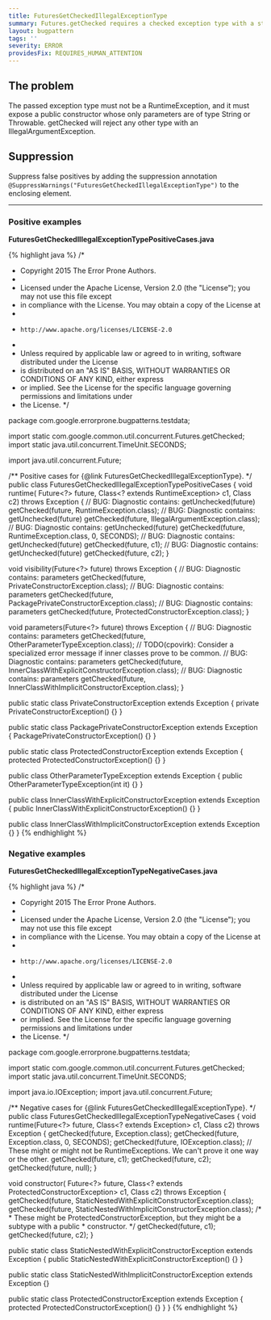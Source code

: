 ```yaml
---
title: FuturesGetCheckedIllegalExceptionType
summary: Futures.getChecked requires a checked exception type with a standard constructor.
layout: bugpattern
tags: ''
severity: ERROR
providesFix: REQUIRES_HUMAN_ATTENTION
---
```


<!--
*** AUTO-GENERATED, DO NOT MODIFY ***
To make changes, edit the @BugPattern annotation or the explanation in docs/bugpattern.
-->

## The problem
The passed exception type must not be a RuntimeException, and it must expose a public constructor whose only parameters are of type String or Throwable. getChecked will reject any other type with an IllegalArgumentException.

## Suppression
Suppress false positives by adding the suppression annotation `@SuppressWarnings("FuturesGetCheckedIllegalExceptionType")` to the enclosing element.

----------

### Positive examples
__FuturesGetCheckedIllegalExceptionTypePositiveCases.java__

{% highlight java %}
/*
 * Copyright 2015 The Error Prone Authors.
 *
 * Licensed under the Apache License, Version 2.0 (the "License"); you may not use this file except
 * in compliance with the License. You may obtain a copy of the License at
 *
 *     http://www.apache.org/licenses/LICENSE-2.0
 *
 * Unless required by applicable law or agreed to in writing, software distributed under the License
 * is distributed on an "AS IS" BASIS, WITHOUT WARRANTIES OR CONDITIONS OF ANY KIND, either express
 * or implied. See the License for the specific language governing permissions and limitations under
 * the License.
 */

package com.google.errorprone.bugpatterns.testdata;

import static com.google.common.util.concurrent.Futures.getChecked;
import static java.util.concurrent.TimeUnit.SECONDS;

import java.util.concurrent.Future;

/** Positive cases for {@link FuturesGetCheckedIllegalExceptionType}. */
public class FuturesGetCheckedIllegalExceptionTypePositiveCases {
  <T extends RuntimeException> void runtime(
      Future<?> future, Class<? extends RuntimeException> c1, Class<T> c2) throws Exception {
    // BUG: Diagnostic contains: getUnchecked(future)
    getChecked(future, RuntimeException.class);
    // BUG: Diagnostic contains: getUnchecked(future)
    getChecked(future, IllegalArgumentException.class);
    // BUG: Diagnostic contains: getUnchecked(future)
    getChecked(future, RuntimeException.class, 0, SECONDS);
    // BUG: Diagnostic contains: getUnchecked(future)
    getChecked(future, c1);
    // BUG: Diagnostic contains: getUnchecked(future)
    getChecked(future, c2);
  }

  void visibility(Future<?> future) throws Exception {
    // BUG: Diagnostic contains: parameters
    getChecked(future, PrivateConstructorException.class);
    // BUG: Diagnostic contains: parameters
    getChecked(future, PackagePrivateConstructorException.class);
    // BUG: Diagnostic contains: parameters
    getChecked(future, ProtectedConstructorException.class);
  }

  void parameters(Future<?> future) throws Exception {
    // BUG: Diagnostic contains: parameters
    getChecked(future, OtherParameterTypeException.class);
    // TODO(cpovirk): Consider a specialized error message if inner classes prove to be common.
    // BUG: Diagnostic contains: parameters
    getChecked(future, InnerClassWithExplicitConstructorException.class);
    // BUG: Diagnostic contains: parameters
    getChecked(future, InnerClassWithImplicitConstructorException.class);
  }

  public static class PrivateConstructorException extends Exception {
    private PrivateConstructorException() {}
  }

  public static class PackagePrivateConstructorException extends Exception {
    PackagePrivateConstructorException() {}
  }

  public static class ProtectedConstructorException extends Exception {
    protected ProtectedConstructorException() {}
  }

  public class OtherParameterTypeException extends Exception {
    public OtherParameterTypeException(int it) {}
  }

  public class InnerClassWithExplicitConstructorException extends Exception {
    public InnerClassWithExplicitConstructorException() {}
  }

  public class InnerClassWithImplicitConstructorException extends Exception {}
}
{% endhighlight %}

### Negative examples
__FuturesGetCheckedIllegalExceptionTypeNegativeCases.java__

{% highlight java %}
/*
 * Copyright 2015 The Error Prone Authors.
 *
 * Licensed under the Apache License, Version 2.0 (the "License"); you may not use this file except
 * in compliance with the License. You may obtain a copy of the License at
 *
 *     http://www.apache.org/licenses/LICENSE-2.0
 *
 * Unless required by applicable law or agreed to in writing, software distributed under the License
 * is distributed on an "AS IS" BASIS, WITHOUT WARRANTIES OR CONDITIONS OF ANY KIND, either express
 * or implied. See the License for the specific language governing permissions and limitations under
 * the License.
 */

package com.google.errorprone.bugpatterns.testdata;

import static com.google.common.util.concurrent.Futures.getChecked;
import static java.util.concurrent.TimeUnit.SECONDS;

import java.io.IOException;
import java.util.concurrent.Future;

/** Negative cases for {@link FuturesGetCheckedIllegalExceptionType}. */
public class FuturesGetCheckedIllegalExceptionTypeNegativeCases {
  <T extends Exception> void runtime(Future<?> future, Class<? extends Exception> c1, Class<T> c2)
      throws Exception {
    getChecked(future, Exception.class);
    getChecked(future, Exception.class, 0, SECONDS);
    getChecked(future, IOException.class);
    // These might or might not be RuntimeExceptions. We can't prove it one way or the other.
    getChecked(future, c1);
    getChecked(future, c2);
    getChecked(future, null);
  }

  <T extends ProtectedConstructorException> void constructor(
      Future<?> future, Class<? extends ProtectedConstructorException> c1, Class<T> c2)
      throws Exception {
    getChecked(future, StaticNestedWithExplicitConstructorException.class);
    getChecked(future, StaticNestedWithImplicitConstructorException.class);
    /*
     * These might be ProtectedConstructorException, but they might be a subtype with a public
     * constructor.
     */
    getChecked(future, c1);
    getChecked(future, c2);
  }

  public static class StaticNestedWithExplicitConstructorException extends Exception {
    public StaticNestedWithExplicitConstructorException() {}
  }

  public static class StaticNestedWithImplicitConstructorException extends Exception {}

  public static class ProtectedConstructorException extends Exception {
    protected ProtectedConstructorException() {}
  }
}
{% endhighlight %}

